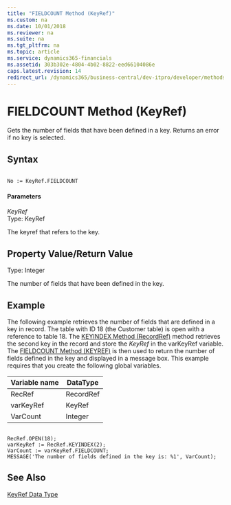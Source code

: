```yaml
---
title: "FIELDCOUNT Method (KeyRef)"
ms.custom: na
ms.date: 10/01/2018
ms.reviewer: na
ms.suite: na
ms.tgt_pltfrm: na
ms.topic: article
ms.service: dynamics365-financials
ms.assetid: 303b302e-4804-4b02-8822-eed66104086e
caps.latest.revision: 14
redirect_url: /dynamics365/business-central/dev-itpro/developer/methods-auto/al-method-reference
---
```


 

# FIELDCOUNT Method (KeyRef)
Gets the number of fields that have been defined in a key. Returns an error if no key is selected.  
  
## Syntax  
  
```  
  
No := KeyRef.FIELDCOUNT  
```  
  
#### Parameters  
 *KeyRef*  
 Type: KeyRef  
  
 The keyref that refers to the key.  
  
## Property Value/Return Value  
 Type: Integer  
  
 The number of fields that have been defined in the key.  
  
## Example  
 The following example retrieves the number of fields that are defined in a key in record. The table with ID 18 \(the Customer table\) is open with a reference to table 18. The [KEYINDEX Method \(RecordRef\)](devenv-KEYINDEX-Method-RecordRef.md) method retrieves the second key in the record and store the *KeyRef* in the varKeyRef variable. The [FIELDCOUNT Method \(KEYREF\)](devenv-FIELDCOUNT-Method-KeyRef.md) is then used to return the number of fields defined in the key and displayed in a message box. This example requires that you create the following global variables.  
  
|Variable name|DataType|  
|-------------------|--------------|  
|RecRef|RecordRef|  
|varKeyRef|KeyRef|  
|VarCount|Integer|  
  
```  
  
RecRef.OPEN(18);  
varKeyRef := RecRef.KEYINDEX(2);  
VarCount := varKeyRef.FIELDCOUNT;  
MESSAGE('The number of fields defined in the key is: %1', VarCount);  
```  
  
## See Also  
 [KeyRef Data Type](../datatypes/devenv-KeyRef-Data-Type.md)